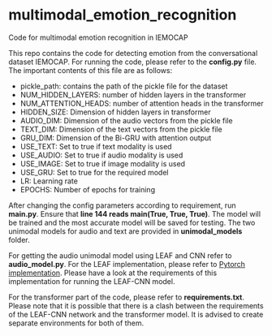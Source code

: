 # multimodal_emotion_recognition
Code for multimodal emotion recognition in IEMOCAP

This repo contains the code for detecting emotion from the conversational dataset IEMOCAP. For running the code, please refer to the **config.py** file. The important
contents of this file are as follows:

- pickle_path: contains the path of the pickle file for the dataset
- NUM_HIDDEN_LAYERS: number of hidden layers in the transformer
- NUM_ATTENTION_HEADS: number of attention heads in the transformer
- HIDDEN_SIZE: Dimension of hidden layers in transformer
- AUDIO_DIM: Dimension of the audio vectors from the pickle file
- TEXT_DIM: Dimension of the text vectors from the pickle file
- GRU_DIM: Dimension of the Bi-GRU with attention output
- USE_TEXT: Set to true if text modality is used
- USE_AUDIO: Set to true if audio modality is used
- USE_IMAGE: Set to true if image modality is used
- USE_GRU: Set to true for the required model
- LR: Learning rate
- EPOCHS: Number of epochs for training


After changing the config parameters according to requirement, run **main.py**. Ensure that **line 144 reads main(True, True, True)**. The model will be trained
and the most accurate model will be saved for testing. The two unimodal models for audio and text are provided in **unimodal_models** folder.


For getting the audio unimodal model using LEAF and CNN refer to **audio_model.py**. For the LEAF implementation, please refer to [Pytorch implementation](https://github.com/denfed/leaf-audio-pytorch). Please have a look at the requirements of this implementation for running the LEAF-CNN model.

For the transformer part of the code, please refer to **requirements.txt**. Please note that it is possible that there is a clash between the requirements of the LEAF-CNN network and the transformer model. It is advised to create separate environments for both of them.
